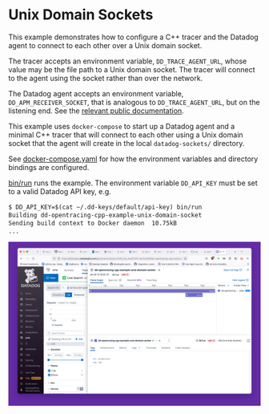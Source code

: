 Unix Domain Sockets
===================
This example demonstrates how to configure a C++ tracer and the Datadog agent
to connect to each other over a Unix domain socket.

The tracer accepts an environment variable, `DD_TRACE_AGENT_URL`, whose value
may be the file path to a Unix domain socket.  The tracer will connect to the
agent using the socket rather than over the network.

The Datadog agent accepts an environment variable, `DD_APM_RECEIVER_SOCKET`,
that is analogous to `DD_TRACE_AGENT_URL`, but on the listening end.  See the
[relevant public documentation][1].

This example uses `docker-compose` to start up a Datadog agent and a minimal
C++ tracer that will connect to each other using a Unix domain socket that the
agent will create in the local `datadog-sockets/` directory.

See [docker-compose.yaml](docker-compose.yaml) for how the environment
variables and directory bindings are configured.

[bin/run](bin/run) runs the example.  The environment variable `DD_API_KEY`
must be set to a valid Datadog API key, e.g.
```shell
$ DD_API_KEY=$(cat ~/.dd-keys/default/api-key) bin/run
Building dd-opentracing-cpp-example-unix-domain-socket
Sending build context to Docker daemon  10.75kB
...
```

![screenshot of resulting trace flame graph in Datadog UI](images/flame-graph.jpg)

[1]: https://docs.datadoghq.com/agent/docker/apm/?tab=linux#docker-apm-agent-environment-variables

